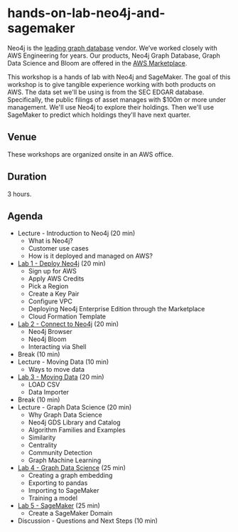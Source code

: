 # hands-on-lab-neo4j-and-sagemaker
Neo4j is the [leading graph database](https://neo4j.com/whitepapers/forrester-wave-graph-data-platforms/) vendor.  We’ve worked closely with AWS Engineering for years.  Our products, Neo4j Graph Database, Graph Data Science and Bloom are offered in the [AWS Marketplace](https://aws.amazon.com/marketplace/seller-profile?id=23ec694a-d2af-4641-b4d3-b7201ab2f5f9).

This workshop is a hands of lab with Neo4j and SageMaker.  The goal of this workshop is to give tangible experience working with both products on AWS.  The data set we'll be using is from the SEC EDGAR database.  Specifically, the public filings of asset manages with $100m or more under management.  We'll use Neo4j to explore their holdings.  Then we'll use SageMaker to predict which holdings they'll have next quarter.

## Venue
These workshops are organized onsite in an AWS office.

## Duration
3 hours.

## Agenda
* Lecture - Introduction to Neo4j (20 min)
    * What is Neo4j?
    * Customer use cases
    * How is it deployed and managed on AWS?
* [Lab 1 - Deploy Neo4j](Lab%201%20-%20Deploy%20Neo4j/README.md) (20 min)
    * Sign up for AWS
    * Apply AWS Credits
    * Pick a Region
    * Create a Key Pair
    * Configure VPC
    * Deploying Neo4j Enterprise Edition through the Marketplace
    * Cloud Formation Template
* [Lab 2 - Connect to Neo4j](Lab%202%20-%20Connect%20to%20Neo4j/README.md) (20 min)
    * Neo4j Browser
    * Neo4j Bloom
    * Interacting via Shell
* Break (10 min)
* Lecture - Moving Data (10 min)
    * Ways to move data
* [Lab 3 - Moving Data](Lab%203%20-%20Moving%20Data/README.md) (20 min)
    * LOAD CSV
    * Data Importer
* Break (10 min)
* Lecture - Graph Data Science (20 min)
    * Why Graph Data Science
    * Neo4j GDS Library and Catalog
    * Algorithm Families and Examples
    * Similarity
    * Centrality
    * Community Detection
    * Graph Machine Learning
* [Lab 4 - Graph Data Science](Lab%204%20-%20Graph%20Data%20Science/README.md) (25 min)
    * Creating a graph embedding
    * Exporting to pandas
    * Importing to SageMaker
    * Training a model
* [Lab 5 - SageMaker](Lab%205%20-%20SageMaker/README.md) (25 min)
    * Create a SageMaker Domain
* Discussion - Questions and Next Steps (10 min)
